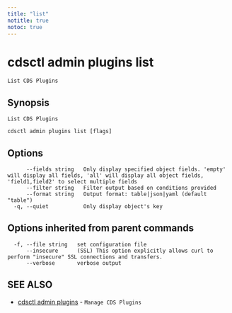 ```yaml
---
title: "list"
notitle: true
notoc: true
---
```

# cdsctl admin plugins list

`List CDS Plugins`

## Synopsis

`List CDS Plugins`

```
cdsctl admin plugins list [flags]
```

## Options

```
      --fields string   Only display specified object fields. 'empty' will display all fields, 'all' will display all object fields, 'field1,field2' to select multiple fields
      --filter string   Filter output based on conditions provided
      --format string   Output format: table|json|yaml (default "table")
  -q, --quiet           Only display object's key
```

## Options inherited from parent commands

```
  -f, --file string   set configuration file
      --insecure      (SSL) This option explicitly allows curl to perform "insecure" SSL connections and transfers.
      --verbose       verbose output
```

## SEE ALSO

* [cdsctl admin plugins](/docs/components/cdsctl/admin/plugins/)	 - `Manage CDS Plugins`

